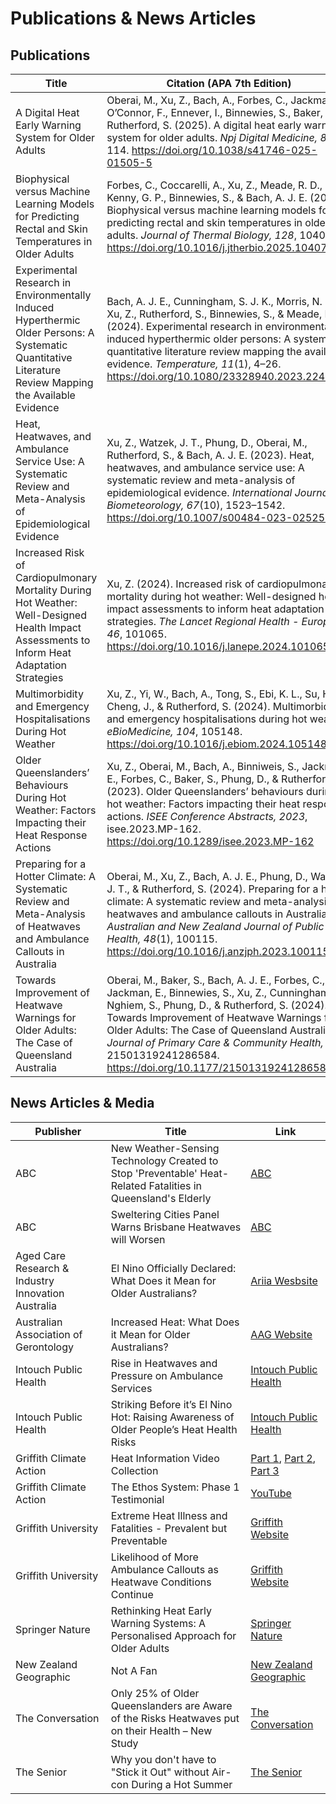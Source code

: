 # Publications & News Articles

## Publications

| Title | Citation (APA 7th Edition) | Link |
|---|---|---|
| A Digital Heat Early Warning System for Older Adults | Oberai, M., Xu, Z., Bach, A., Forbes, C., Jackman, E., O’Connor, F., Ennever, I., Binnewies, S., Baker, S., & Rutherford, S. (2025). A digital heat early warning system for older adults. *Npj Digital Medicine, 8(1)*, 114. https://doi.org/10.1038/s41746-025-01505-5 | [DOI](https://doi.org/10.1038/s41746-025-01505-5) |
| Biophysical versus Machine Learning Models for Predicting Rectal and Skin Temperatures in Older Adults | Forbes, C., Coccarelli, A., Xu, Z., Meade, R. D., Kenny, G. P., Binnewies, S., & Bach, A. J. E. (2025). Biophysical versus machine learning models for predicting rectal and skin temperatures in older adults. *Journal of Thermal Biology, 128*, 104078. https://doi.org/10.1016/j.jtherbio.2025.104078 | [DOI](https://doi.org/10.1016/j.jtherbio.2025.104078) |
| Experimental Research in Environmentally Induced Hyperthermic Older Persons: A Systematic Quantitative Literature Review Mapping the Available Evidence | Bach, A. J. E., Cunningham, S. J. K., Morris, N. R., Xu, Z., Rutherford, S., Binnewies, S., & Meade, R. D. (2024). Experimental research in environmentally induced hyperthermic older persons: A systematic quantitative literature review mapping the available evidence. *Temperature, 11*(1), 4–26. https://doi.org/10.1080/23328940.2023.2242062 | [DOI](https://doi.org/10.1080/23328940.2023.2242062) |
| Heat, Heatwaves, and Ambulance Service Use: A Systematic Review and Meta-Analysis of Epidemiological Evidence | Xu, Z., Watzek, J. T., Phung, D., Oberai, M., Rutherford, S., & Bach, A. J. E. (2023). Heat, heatwaves, and ambulance service use: A systematic review and meta-analysis of epidemiological evidence. *International Journal of Biometeorology, 67*(10), 1523–1542. https://doi.org/10.1007/s00484-023-02525-0 | [DOI](https://doi.org/10.1007/s00484-023-02525-0) |
| Increased Risk of Cardiopulmonary Mortality During Hot Weather: Well-Designed Health Impact Assessments to Inform Heat Adaptation Strategies | Xu, Z. (2024). Increased risk of cardiopulmonary mortality during hot weather: Well-designed health impact assessments to inform heat adaptation strategies. *The Lancet Regional Health - Europe, 46*, 101065. https://doi.org/10.1016/j.lanepe.2024.101065 | [DOI](https://doi.org/10.1016/j.lanepe.2024.101065) |
| Multimorbidity and Emergency Hospitalisations During Hot Weather | Xu, Z., Yi, W., Bach, A., Tong, S., Ebi, K. L., Su, H., Cheng, J., & Rutherford, S. (2024). Multimorbidity and emergency hospitalisations during hot weather. *eBioMedicine, 104*, 105148. https://doi.org/10.1016/j.ebiom.2024.105148 | [DOI](https://doi.org/10.1016/j.ebiom.2024.105148) |
| Older Queenslanders’ Behaviours During Hot Weather: Factors Impacting their Heat Response Actions | Xu, Z., Oberai, M., Bach, A., Binniweis, S., Jackman, E., Forbes, C., Baker, S., Phung, D., & Rutherford, S. (2023). Older Queenslanders’ behaviours during hot weather: Factors impacting their heat response actions. *ISEE Conference Abstracts, 2023*, isee.2023.MP-162. https://doi.org/10.1289/isee.2023.MP-162 | [DOI](https://doi.org/10.1289/isee.2023.MP-162) |
| Preparing for a Hotter Climate: A Systematic Review and Meta-Analysis of Heatwaves and Ambulance Callouts in Australia | Oberai, M., Xu, Z., Bach, A. J. E., Phung, D., Watzek, J. T., & Rutherford, S. (2024). Preparing for a hotter climate: A systematic review and meta-analysis of heatwaves and ambulance callouts in Australia. *Australian and New Zealand Journal of Public Health, 48*(1), 100115. https://doi.org/10.1016/j.anzjph.2023.100115 | [DOI](https://doi.org/10.1016/j.anzjph.2023.100115) |
| Towards Improvement of Heatwave Warnings for Older Adults: The Case of Queensland Australia | Oberai, M., Baker, S., Bach, A. J. E., Forbes, C., Jackman, E., Binnewies, S., Xu, Z., Cunningham, S., Nghiem, S., Phung, D., & Rutherford, S. (2024). Towards Improvement of Heatwave Warnings for Older Adults: The Case of Queensland Australia. *Journal of Primary Care & Community Health, 15*, 21501319241286584. https://doi.org/10.1177/21501319241286584 | [DOI](https://doi.org/10.1177/21501319241286584) |

## News Articles & Media

| Publisher | Title | Link |
|---|---|---|
| ABC | New Weather-Sensing Technology Created to Stop 'Preventable' Heat-Related Fatalities in Queensland's Elderly | [ABC](https://www.abc.net.au/news/2023-10-14/qld-heat-sensor-weather-tempreture-heatstroke-heatwave-ethos/102956974) |
| ABC | Sweltering Cities Panel Warns Brisbane Heatwaves will Worsen | [ABC](https://www.abc.net.au/news/2024-02-14/brisbane-heatwaves-will-worsen-sweltering-cities-says/103460350) |
| Aged Care Research & Industry Innovation Australia | El Nino Officially Declared: What Does it Mean for Older Australians? | [Ariia Wesbsite](https://www.ariia.org.au/knowledge-implementation-hub/resources/el-nino-officially-declared-what-does-it-mean-older) |
| Australian Association of Gerontology | Increased Heat: What Does it Mean for Older Australians? | [AAG Website](https://aag.asn.au/Web/Stay-Informed/AAG-500/What-increased-heat-means-for-older-Australians.aspx) |
| Intouch Public Health | Rise in Heatwaves and Pressure on Ambulance Services | [Intouch Public Health](https://intouchpublichealth.net.au/rise-in-heatwaves-and-pressure-on-ambulance-services/) |
| Intouch Public Health | Striking Before it’s El Nino Hot: Raising Awareness of Older People’s Heat Health Risks | [Intouch Public Health](https://intouchpublichealth.net.au/striking-before-its-el-nino-hot-raising-awareness-of-older-peoples-heat-health-risks/) |
| Griffith Climate Action | Heat Information Video Collection | [Part 1](https://www.youtube.com/watch?v=qjhvok5VXBA), [Part 2](https://www.youtube.com/watch?v=N7GuYObkhLA), [Part 3](https://www.youtube.com/watch?v=ZCZ73fkbq4o) |
| Griffith Climate Action | The Ethos System: Phase 1 Testimonial | [YouTube](https://www.youtube.com/watch?v=O1iXZhQ2row) |
| Griffith University | Extreme Heat Illness and Fatalities - Prevalent but Preventable | [Griffith Website](https://www.griffith.edu.au/research/impact/extreme-heat-illness-and-fatalities) |
| Griffith University | Likelihood of More Ambulance Callouts as Heatwave Conditions Continue | [Griffith Website](https://news.griffith.edu.au/2024/01/29/likelihood-of-more-ambulance-callouts-as-heatwave-conditions-continue/) |
| Springer Nature | Rethinking Heat Early Warning Systems: A Personalised Approach for Older Adults | [Springer Nature](https://communities.springernature.com/posts/rethinking-heat-early-warning-systems-a-personalised-approach-for-older-adults) |
| New Zealand Geographic | Not A Fan | [New Zealand Geographic](https://www.nzgeo.com/stories/not-a-fan/) |
| The Conversation | Only 25% of Older Queenslanders are Aware of the Risks Heatwaves put on their Health – New Study | [The Conversation](https://theconversation.com/only-25-of-older-queenslanders-are-aware-of-the-risks-heatwaves-put-on-their-health-new-study-238875) |
| The Senior | Why you don't have to "Stick it Out" without Air-con During a Hot Summer | [The Senior](https://www.thesenior.com.au/story/8885030/how-older-australians-can-stay-cool-in-summer-with-ethos-project/) |
